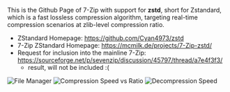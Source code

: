 
This is the Github Page of 7-Zip with support for **zstd**, short for Zstandard, which is a fast lossless compression algorithm, targeting real-time compression scenarios at zlib-level compression ratio. 

- ZStandard Homepage: https://github.com/Cyan4973/zstd
- 7-Zip ZStandard Homepage: https://mcmilk.de/projects/7-Zip-zstd/
- Request for inclusion into the mainline 7-Zip: https://sourceforge.net/p/sevenzip/discussion/45797/thread/a7e4f3f3/
  - result, will not be included :(

![File Manager](https://mcmilk.de/projects/7-Zip-ZStandard/Fileman.png "File Manager with the Listing of an Archiv")
![Compression Speed vs Ratio](https://mcmilk.de/projects/7-Zip-ZStandard/dl/compr-074-usb2.png "Compression Speed vs Ratio")
![Decompression Speed](https://mcmilk.de/projects/7-Zip-ZStandard/dl/decompr-074.png "Decompression Speed @ Windows 7 64Bit")
